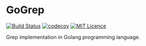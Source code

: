 # GoGrep

[![Build Status][1]][2]
[![codecov][3]][4]
[![MIT Licence][5]][6]

Grep implementation in Golang programming language.

[1]: https://travis-ci.org/saraghaedi/gogrep.svg?branch=master
[2]: https://travis-ci.org/saraghaedi/gogrep
[3]: https://codecov.io/gh/saraghaedi/gogrep/branch/master/graph/badge.svg
[4]: https://codecov.io/gh/saraghaedi/gogrep
[5]: https://badges.frapsoft.com/os/mit/mit.svg?v=103
[6]: https://opensource.org/licenses/mit-license.php
